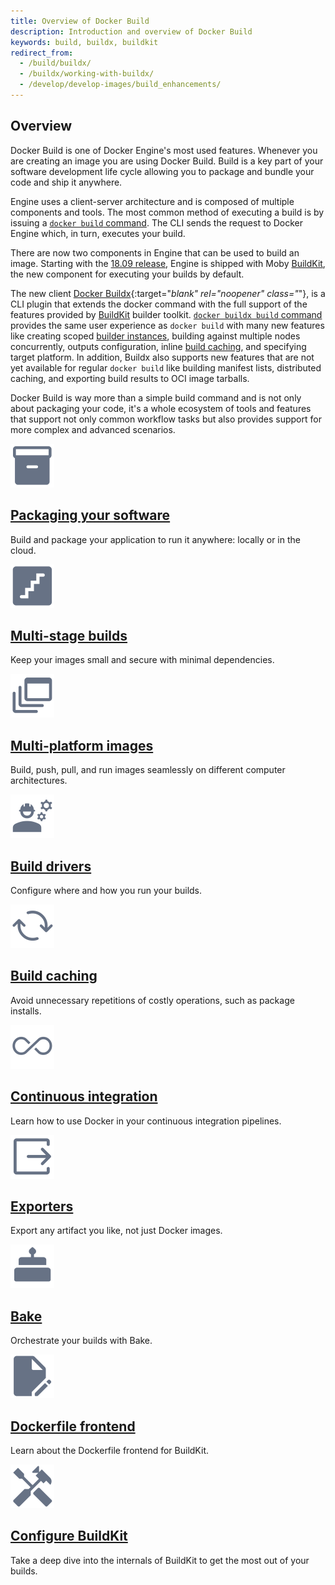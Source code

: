 ```yaml
---
title: Overview of Docker Build
description: Introduction and overview of Docker Build
keywords: build, buildx, buildkit
redirect_from:
  - /build/buildx/
  - /buildx/working-with-buildx/
  - /develop/develop-images/build_enhancements/
---
```


## Overview

Docker Build is one of Docker Engine's most used features. Whenever you are
creating an image you are using Docker Build. Build is a key part of your
software development life cycle allowing you to package and bundle your code and
ship it anywhere.

Engine uses a client-server architecture and is composed of multiple components
and tools. The most common method of executing a build is by issuing a
[`docker build` command](../engine/reference/commandline/build.md). The CLI
sends the request to Docker Engine which, in turn, executes your build.

There are now two components in Engine that can be used to build an image.
Starting with the [18.09 release](../engine/release-notes/18.09.md#18090),
Engine is shipped with Moby [BuildKit](buildkit/index.md), the new component for
executing your builds by default.

The new client
[Docker Buildx](https://github.com/docker/buildx){:target="_blank"
rel="noopener" class="_"}, is a CLI plugin that extends the docker command with
the full support of the features provided by [BuildKit](buildkit/index.md)
builder toolkit.
[`docker buildx build` command](../engine/reference/commandline/buildx_build.md)
provides the same user experience as `docker build` with many new features like
creating scoped [builder instances](building/drivers/index.md), building against
multiple nodes concurrently, outputs configuration, inline
[build caching](building/cache/index.md), and specifying target platform. In
addition, Buildx also supports new features that are not yet available for
regular `docker build` like building manifest lists, distributed caching, and
exporting build results to OCI image tarballs.

Docker Build is way more than a simple build command and is not only about
packaging your code, it's a whole ecosystem of tools and features that support
not only common workflow tasks but also provides support for more complex and
advanced scenarios.

<div class="component-container">
  <div class="row">
    <div class="col-xs-12 col-sm-12 col-md-12 col-lg-4 block">
      <div class="component">
        <div class="component-icon">
          <a href="/build/building/packaging/">
           <img src="/assets/images/build-packaging-software.svg" alt="Closed cardboard box" width="70px" height="70px">
          </a>
        </div>
        <h2><a href="/build/building/packaging/">Packaging your software</a></h2>
        <p>
          Build and package your application to run it anywhere: locally or in the cloud.
        </p>
      </div>
    </div>
    <div class="col-xs-12 col-sm-12 col-md-12 col-lg-4 block">
      <div class="component">
        <div class="component-icon">
          <a href="/build/building/multi-stage/">
           <img src="/assets/images/build-multi-stage.svg" alt="Staircase" width="70px" height="70px">
          </a>
        </div>
        <h2><a href="/build/building/multi-stage/">Multi-stage builds</a></h2>
        <p>
          Keep your images small and secure with minimal dependencies.
        </p>
      </div>
    </div>
    <div class="col-xs-12 col-sm-12 col-md-12 col-lg-4 block">
      <div class="component">
        <div class="component-icon">
          <a href="/build/building/multi-platform/">
           <img src="/assets/images/build-multi-platform.svg" alt="Stacked windows" width="70px" height="70px">
          </a>
        </div>
        <h2><a href="/build/building/multi-platform/">Multi-platform images</a></h2>
        <p>
          Build, push, pull, and run images seamlessly on different computer architectures.
        </p>
      </div>
    </div>
  </div>
  <div class="row">
    <div class="col-xs-12 col-sm-12 col-md-12 col-lg-4 block">
      <div class="component">
        <div class="component-icon">
          <a href="/build/building/drivers/">
           <img src="/assets/images/build-drivers.svg" alt="Silhouette of an engineer, with cogwheels in the background" width="70px" height="70px">
          </a>
        </div>
        <h2><a href="/build/building/drivers/">Build drivers</a></h2>
        <p>
          Configure where and how you run your builds.
        </p>
      </div>
    </div>
    <div class="col-xs-12 col-sm-12 col-md-12 col-lg-4 block">
      <div class="component">
        <div class="component-icon">
          <a href="/build/building/cache/">
           <img src="/assets/images/build-cache.svg" alt="Two arrows rotating in a circle" width="70px" height="70px">
          </a>
        </div>
        <h2><a href="/build/building/cache/">Build caching</a></h2>
        <p>
          Avoid unnecessary repetitions of costly operations, such as package installs.
        </p>
      </div>
    </div>
    <div class="col-xs-12 col-sm-12 col-md-12 col-lg-4 block">
      <div class="component">
        <div class="component-icon">
          <a href="/build/ci/">
           <img src="/assets/images/build-ci.svg" alt="Infinity loop" width="70px" height="70px">
          </a>
        </div>
        <h2><a href="/build/ci/">Continuous integration</a></h2>
        <p>
          Learn how to use Docker in your continuous integration pipelines.
        </p>
      </div>
    </div>
  </div>
  <div class="row">
    <div class="col-xs-12 col-sm-12 col-md-12 col-lg-4 block">
      <div class="component">
        <div class="component-icon">
          <a href="/build/building/exporters/">
           <img src="/assets/images/build-exporters.svg" alt="Arrow coming out of a box" width="70px" height="70px">
          </a>
        </div>
        <h2><a href="/build/building/exporters/">Exporters</a></h2>
        <p>
          Export any artifact you like, not just Docker images.
        </p>
      </div>
    </div>
    <div class="col-xs-12 col-sm-12 col-md-12 col-lg-4 block">
      <div class="component">
        <div class="component-icon">
          <a href="/build/bake/">
           <img src="/assets/images/build-bake.svg" alt="Cake silhouette" width="70px" height="70px">
          </a>
        </div>
        <h2><a href="/build/bake/">Bake</a></h2>
        <p>
          Orchestrate your builds with Bake.
        </p>
      </div>
    </div>
    <div class="col-xs-12 col-sm-12 col-md-12 col-lg-4 block">
      <div class="component">
        <div class="component-icon">
          <a href="/build/buildkit/dockerfile-frontend/">
           <img src="/assets/images/build-frontends.svg" alt="Pen writing on a document" width="70px" height="70px">
          </a>
        </div>
        <h2><a href="/build/buildkit/dockerfile-frontend/">Dockerfile frontend</a></h2>
        <p>
          Learn about the Dockerfile frontend for BuildKit.
        </p>
      </div>
    </div>
    <div class="col-xs-12 col-sm-12 col-md-12 col-lg-4 block">
      <div class="component">
        <div class="component-icon">
          <a href="/build/buildkit/configure/">
           <img src="/assets/images/build-configure-buildkit.svg" alt="Hammer and screwdriver" width="70px" height="70px">
          </a>
        </div>
        <h2><a href="/build/buildkit/configure/">Configure BuildKit</a></h2>
        <p>
          Take a deep dive into the internals of BuildKit to get the most out of
          your builds.
        </p>
      </div>
    </div>
  </div>
</div>
